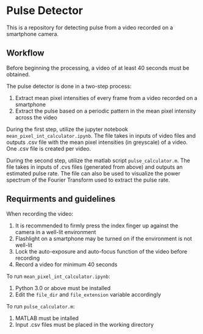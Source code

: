 # Pulse Detector
This is a repository for detecting pulse from a video recorded on a smartphone camera.

## Workflow
Before beginning the processing, a video of at least 40 seconds must be obtained.

The pulse detector is done in a two-step process:
1. Extract mean pixel intensities of every frame from a video recorded on a smartphone
2. Extract the pulse based on a periodic pattern in the mean pixel intensity across the video

During the first step, utilize the jupyter notebook `mean_pixel_int_calculator.ipynb`. The file takes in inputs of video files and outputs .csv file with the mean pixel intensities (in greyscale) of a video. One .csv file is created per video.

During the second step, utilize the matlab script `pulse_calculator.m`. The file takes in inputs of .cvs files (generated from above) and outputs an estimated pulse rate. The file can also be used to visualize the power spectrum of the Fourier Transform used to extract the pulse rate.

## Requirments and guidelines
When recording the video:
1. It is recommended to firmly press the index finger up against the camera in a well-lit environment
2. Flashlight on a smartphone may be turned on if the environment is not well-lit
3. Lock the auto-exposure and auto-focus function of the video before recording
4. Record a video for minimum 40 seconds

To run `mean_pixel_int_calculator.ipynb`:
1. Python 3.0 or above must be installed
2. Edit the `file_dir` and `file_extension` variable accordingly

To run `pulse_calculator.m`:
1. MATLAB must be intalled
2. Input .csv files must be placed in the working directory


